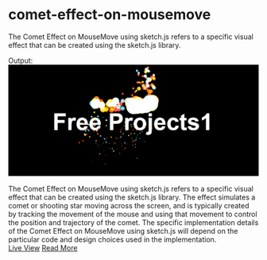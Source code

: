 # comet-effect-on-mousemove
The Comet Effect on MouseMove using sketch.js refers to a specific visual effect that can be created using the sketch.js library. 

Output:
<img src="https://github.com/BHOLU-SINGH/comet-effect-on-mousemove/blob/master/Output_IMG.png" />

The Comet Effect on MouseMove using sketch.js refers to a specific visual effect that can be created using the sketch.js library. The effect simulates a comet or shooting star moving across the screen, and is typically created by tracking the movement of the mouse and using that movement to control the position and trajectory of the comet. The specific implementation details of the Comet Effect on MouseMove using sketch.js will depend on the particular code and design choices used in the implementation.
<br>
<a href="https://bholu-singh.github.io/comet-effect-on-mousemove/" target="_blank">Live View</a>
<a href="https://freeprojects1.blogspot.com" target="_blank">Read More</a>
